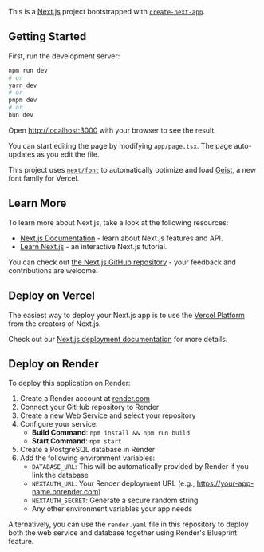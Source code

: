 This is a [Next.js](https://nextjs.org) project bootstrapped with [`create-next-app`](https://nextjs.org/docs/app/api-reference/cli/create-next-app).

## Getting Started

First, run the development server:

```bash
npm run dev
# or
yarn dev
# or
pnpm dev
# or
bun dev
```

Open [http://localhost:3000](http://localhost:3000) with your browser to see the result.

You can start editing the page by modifying `app/page.tsx`. The page auto-updates as you edit the file.

This project uses [`next/font`](https://nextjs.org/docs/app/building-your-application/optimizing/fonts) to automatically optimize and load [Geist](https://vercel.com/font), a new font family for Vercel.

## Learn More

To learn more about Next.js, take a look at the following resources:

- [Next.js Documentation](https://nextjs.org/docs) - learn about Next.js features and API.
- [Learn Next.js](https://nextjs.org/learn) - an interactive Next.js tutorial.

You can check out [the Next.js GitHub repository](https://github.com/vercel/next.js) - your feedback and contributions are welcome!

## Deploy on Vercel

The easiest way to deploy your Next.js app is to use the [Vercel Platform](https://vercel.com/new?utm_medium=default-template&filter=next.js&utm_source=create-next-app&utm_campaign=create-next-app-readme) from the creators of Next.js.

Check out our [Next.js deployment documentation](https://nextjs.org/docs/app/building-your-application/deploying) for more details.

## Deploy on Render

To deploy this application on Render:

1. Create a Render account at [render.com](https://render.com)
2. Connect your GitHub repository to Render
3. Create a new Web Service and select your repository
4. Configure your service:
   - **Build Command**: `npm install && npm run build`
   - **Start Command**: `npm start`
5. Create a PostgreSQL database in Render
6. Add the following environment variables:
   - `DATABASE_URL`: This will be automatically provided by Render if you link the database
   - `NEXTAUTH_URL`: Your Render deployment URL (e.g., https://your-app-name.onrender.com)
   - `NEXTAUTH_SECRET`: Generate a secure random string
   - Any other environment variables your app needs

Alternatively, you can use the `render.yaml` file in this repository to deploy both the web service and database together using Render's Blueprint feature.
